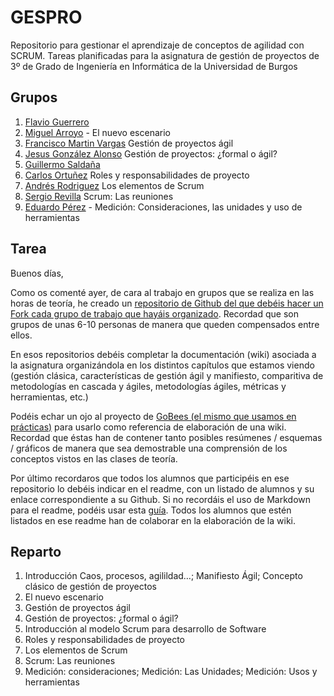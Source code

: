 # GESPRO
Repositorio para gestionar el aprendizaje de conceptos de agilidad con SCRUM. Tareas planificadas para la asignatura de gestión de proyectos de 3º de Grado de Ingeniería en Informática de la Universidad de Burgos


## Grupos

1. [Flavio Guerrero](https://github.com/flavioguerrerov)
2. [Miguel Arroyo](https://github.com/miguelarroyo-ubu) - El nuevo escenario
3. [Francisco Martin Vargas](https://github.com/fmv1001) Gestión de proyectos ágil
4. [Jesus González Alonso](https://github.com/jga1006) Gestión de proyectos: ¿formal o ágil?
5. [Guillermo Saldaña](https://github.com/GuillermoSaldana)
6. [Carlos Ortuñez](https://github.com/CarlosOrtu) Roles y responsabilidades de proyecto
7. [Andrés Rodriguez](https://github.com/andriu99) Los elementos de Scrum
8. [Sergio Revilla](https://github.com/srevilla99) Scrum: Las reuniones
9. [Eduardo Pérez](https://github.com/eduperz) - Medición: Consideraciones, las unidades y uso de herramientas

## Tarea

Buenos días,

Como os comenté ayer, de cara al trabajo en grupos que se realiza en las horas de teoría, he creado un [repositorio de Github del que debéis hacer un Fork cada grupo de trabajo que hayáis organizado](https://github.com/smarquina/GESPRO_teoria_19).  Recordad que son grupos de unas 6-10 personas de manera que queden compensados entre ellos.

En esos repositorios debéis completar la documentación (wiki) asociada a la asignatura organizándola en los distintos capítulos que estamos viendo (gestión clásica, características de gestión ágil y manifiesto, comparitiva de metodologías en cascada y ágiles, metodologías ágiles, métricas y herramientas, etc.)

Podéis echar un ojo al proyecto de [GoBees (el mismo que usamos en prácticas)](https://github.com/davidmigloz/go-bees/wiki) para usarlo como referencia de elaboración de una wiki. Recordad que éstas han de contener tanto posibles resúmenes / esquemas / gráficos de manera que sea demostrable una comprensión de los conceptos vistos en las clases de teoría.

Por último recordaros que todos los alumnos que participéis en ese repositorio lo debéis indicar en el readme, con un listado de alumnos y su enlace correspondiente a su Github. Si no recordáis el uso de Markdown para el readme, podéis usar esta [guía](https://github.com/adam-p/markdown-here/wiki/Markdown-Cheatsheet).
Todos los alumnos que estén listados en ese readme han de colaborar en la elaboración de la wiki.

## Reparto

1. Introducción Caos, procesos, agilildad…; Manifiesto Ágil; Concepto clásico de gestión de proyectos
2. El nuevo escenario
3. Gestión de proyectos ágil 
4. Gestión de proyectos: ¿formal o ágil?
5. Introducción al modelo Scrum para desarrollo de Software
6. Roles y responsabilidades de proyecto
7. Los elementos de Scrum
8. Scrum: Las reuniones
9. Medición: consideraciones; Medición: Las Unidades; Medición: Usos y herramientas
